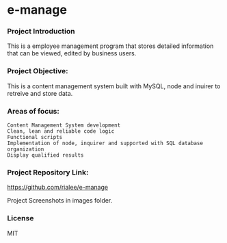 # e-manage

### Project Introduction
This is a employee management program that stores detailed information that can be viewed, edited by business users.

### Project Objective:

This is a content management system built with MySQL, node and inuirer to retreive and store data.

### Areas of focus:
    Content Management System development
    Clean, lean and reliable code logic
    Functional scripts
    Implementation of node, inquirer and supported with SQL database organization
    Display qualified results 

### Project Repository Link:
https://github.com/rialee/e-manage

Project Screenshots in images folder.

### License
MIT
